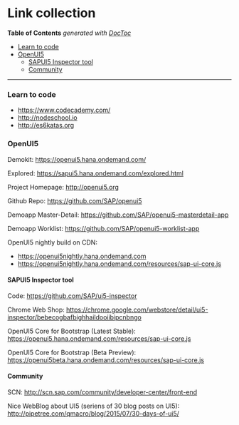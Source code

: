 # Link collection

<!-- START doctoc generated TOC please keep comment here to allow auto update -->
<!-- DON'T EDIT THIS SECTION, INSTEAD RE-RUN doctoc TO UPDATE -->
**Table of Contents**  *generated with [DocToc](https://github.com/thlorenz/doctoc)*

- [Learn to code](#learn-to-code)
- [OpenUI5](#openui5)
  - [SAPUI5 Inspector tool](#sapui5-inspector-tool)
  - [Community](#community)

<!-- END doctoc generated TOC please keep comment here to allow auto update -->

<hr>

### Learn to code
- https://www.codecademy.com/
- http://nodeschool.io
- http://es6katas.org

### OpenUI5

Demokit:
https://openui5.hana.ondemand.com/

Explored:
https://sapui5.hana.ondemand.com/explored.html

Project Homepage:
http://openui5.org

Github Repo:
https://github.com/SAP/openui5

Demoapp Master-Detail:
https://github.com/SAP/openui5-masterdetail-app

Demoapp Worklist:
https://github.com/SAP/openui5-worklist-app

OpenUI5 nightly build on CDN:
- https://openui5nightly.hana.ondemand.com
- https://openui5nightly.hana.ondemand.com/resources/sap-ui-core.js

#### SAPUI5 Inspector tool

Code:
https://github.com/SAP/ui5-inspector

Chrome Web Shop:
https://chrome.google.com/webstore/detail/ui5-inspector/bebecogbafbighhaildooiibipcnbngo

OpenUI5 Core for Bootstrap (Latest Stable):
https://openui5.hana.ondemand.com/resources/sap-ui-core.js

OpenUI5 Core for Bootstrap (Beta Preview):
https://openui5beta.hana.ondemand.com/resources/sap-ui-core.js

#### Community
SCN: http://scn.sap.com/community/developer-center/front-end

Nice WebBlog about UI5 (seriens of 30 blog posts on UI5):
http://pipetree.com/qmacro/blog/2015/07/30-days-of-ui5/
